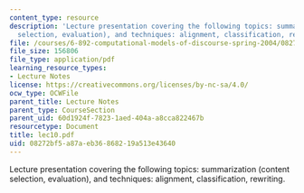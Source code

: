 ```yaml
---
content_type: resource
description: 'Lecture presentation covering the following topics: summarization (content
  selection, evaluation), and techniques: alignment, classification, rewriting.'
file: /courses/6-892-computational-models-of-discourse-spring-2004/08272bf5a87aeb36868219a513e43640_lec10.pdf
file_size: 156806
file_type: application/pdf
learning_resource_types:
- Lecture Notes
license: https://creativecommons.org/licenses/by-nc-sa/4.0/
ocw_type: OCWFile
parent_title: Lecture Notes
parent_type: CourseSection
parent_uid: 60d1924f-7823-1aed-404a-a8cca822467b
resourcetype: Document
title: lec10.pdf
uid: 08272bf5-a87a-eb36-8682-19a513e43640
---
```

Lecture presentation covering the following topics: summarization (content selection, evaluation), and techniques: alignment, classification, rewriting.